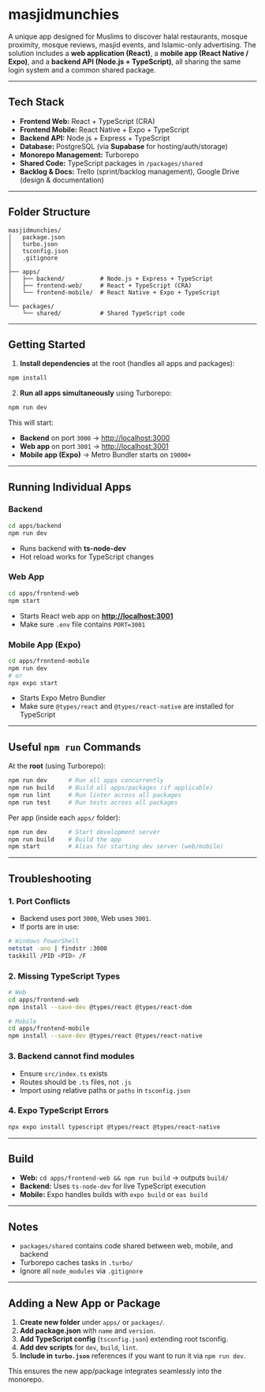 # masjidmunchies

A unique app designed for Muslims to discover halal restaurants, mosque proximity, mosque reviews, masjid events, and Islamic-only advertising. The solution includes a **web application (React)**, a **mobile app (React Native / Expo)**, and a **backend API (Node.js + TypeScript)**, all sharing the same login system and a common shared package.

---

## Tech Stack

* **Frontend Web:** React + TypeScript (CRA)
* **Frontend Mobile:** React Native + Expo + TypeScript
* **Backend API:** Node.js + Express + TypeScript
* **Database:** PostgreSQL (via **Supabase** for hosting/auth/storage)
* **Monorepo Management:** Turborepo
* **Shared Code:** TypeScript packages in `/packages/shared`
* **Backlog & Docs:** Trello (sprint/backlog management), Google Drive (design & documentation)

---

## Folder Structure

```
masjidmunchies/
│   package.json
│   turbo.json
│   tsconfig.json
│   .gitignore
│
├── apps/
│   ├── backend/          # Node.js + Express + TypeScript
│   ├── frontend-web/     # React + TypeScript (CRA)
│   └── frontend-mobile/  # React Native + Expo + TypeScript
│
└── packages/
    └── shared/           # Shared TypeScript code
```

---

## Getting Started

1. **Install dependencies** at the root (handles all apps and packages):

```bash
npm install
```

2. **Run all apps simultaneously** using Turborepo:

```bash
npm run dev
```

This will start:

* **Backend** on port `3000` → [http://localhost:3000](http://localhost:3000)
* **Web app** on port `3001` → [http://localhost:3001](http://localhost:3001)
* **Mobile app (Expo)** → Metro Bundler starts on `19000+`

---

## Running Individual Apps

### Backend

```bash
cd apps/backend
npm run dev
```

* Runs backend with **ts-node-dev**
* Hot reload works for TypeScript changes

### Web App

```bash
cd apps/frontend-web
npm start
```

* Starts React web app on **[http://localhost:3001](http://localhost:3001)**
* Make sure `.env` file contains `PORT=3001`

### Mobile App (Expo)

```bash
cd apps/frontend-mobile
npm run dev
# or
npx expo start
```

* Starts Expo Metro Bundler
* Make sure `@types/react` and `@types/react-native` are installed for TypeScript

---

## Useful `npm run` Commands

At the **root** (using Turborepo):

```bash
npm run dev      # Run all apps concurrently
npm run build    # Build all apps/packages (if applicable)
npm run lint     # Run linter across all packages
npm run test     # Run tests across all packages
```

Per app (inside each `apps/` folder):

```bash
npm run dev      # Start development server
npm run build    # Build the app
npm start        # Alias for starting dev server (web/mobile)
```

---

## Troubleshooting

### 1. Port Conflicts

* Backend uses port `3000`, Web uses `3001`.
* If ports are in use:

```bash
# Windows PowerShell
netstat -ano | findstr :3000
taskkill /PID <PID> /F
```

### 2. Missing TypeScript Types

```bash
# Web
cd apps/frontend-web
npm install --save-dev @types/react @types/react-dom

# Mobile
cd apps/frontend-mobile
npm install --save-dev @types/react @types/react-native
```

### 3. Backend cannot find modules

* Ensure `src/index.ts` exists
* Routes should be `.ts` files, not `.js`
* Import using relative paths or `paths` in `tsconfig.json`

### 4. Expo TypeScript Errors

```bash
npx expo install typescript @types/react @types/react-native
```

---

## Build

* **Web:** `cd apps/frontend-web && npm run build` → outputs `build/`
* **Backend:** Uses `ts-node-dev` for live TypeScript execution
* **Mobile:** Expo handles builds with `expo build` or `eas build`

---

## Notes

* `packages/shared` contains code shared between web, mobile, and backend
* Turborepo caches tasks in `.turbo/`
* Ignore all `node_modules` via `.gitignore`

---

## Adding a New App or Package

1. **Create new folder** under `apps/` or `packages/`.
2. **Add package.json** with `name` and `version`.
3. **Add TypeScript config** (`tsconfig.json`) extending root tsconfig.
4. **Add dev scripts** for `dev`, `build`, `lint`.
5. **Include in `turbo.json`** references if you want to run it via `npm run dev`.

This ensures the new app/package integrates seamlessly into the monorepo.
